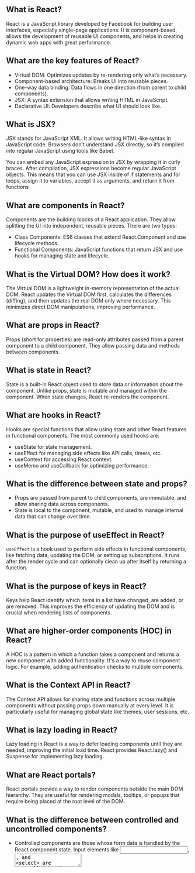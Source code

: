 ## What is React?

React is a JavaScript library developed by Facebook for building user interfaces, especially single-page applications. It is component-based, allows the development of reusable UI components, and helps in creating dynamic web apps with great performance.


## What are the key features of React?

- Virtual DOM: Optimizes updates by re-rendering only what’s necessary.
- Component-based architecture: Breaks UI into reusable pieces.
- One-way data binding: Data flows in one direction (from parent to child components).
- JSX: A syntax extension that allows writing HTML in JavaScript.
- Declarative UI: Developers describe what UI should look like.

## What is JSX?

JSX stands for JavaScript XML. It allows writing HTML-like syntax in JavaScript code. Browsers don’t understand JSX directly, so it’s compiled into regular JavaScript using tools like Babel.

You can embed any JavaScript expression in JSX by wrapping it in curly braces. After compilation, JSX expressions become regular JavaScript objects. This means that you can use JSX inside of if statements and for loops, assign it to variables, accept it as arguments, and return it from functions

## What are components in React?

Components are the building blocks of a React application. They allow splitting the UI into independent, reusable pieces. There are two types:

- Class Components: ES6 classes that extend React.Component and use lifecycle methods.
- Functional Components: JavaScript functions that return JSX and use hooks for managing state and lifecycle.

## What is the Virtual DOM? How does it work?

The Virtual DOM is a lightweight in-memory representation of the actual DOM. React updates the Virtual DOM first, calculates the differences (diffing), and then updates the real DOM only where necessary. This minimizes direct DOM manipulations, improving performance.

## What are props in React?

Props (short for properties) are read-only attributes passed from a parent component to a child component. They allow passing data and methods between components.

## What is state in React?

State is a built-in React object used to store data or information about the component. Unlike props, state is mutable and managed within the component. When state changes, React re-renders the component.

## What are hooks in React?

Hooks are special functions that allow using state and other React features in functional components. The most commonly used hooks are:

- useState for state management.
- useEffect for managing side effects like API calls, timers, etc.
- useContext for accessing React context.
- useMemo and useCallback for optimizing performance.

## What is the difference between state and props?

- Props are passed from parent to child components, are immutable, and allow sharing data across components.
- State is local to the component, mutable, and used to manage internal data that can change over time.

## What is the purpose of useEffect in React?

 `useEffect` is a hook used to perform side effects in functional components, like fetching data, updating the DOM, or setting up subscriptions. It runs after the render cycle and can optionally clean up after itself by returning a function.

## What is the purpose of keys in React?

Keys help React identify which items in a list have changed, are added, or are removed. This improves the efficiency of updating the DOM and is crucial when rendering lists of components.

## What are higher-order components (HOC) in React?

A HOC is a pattern in which a function takes a component and returns a new component with added functionality. It's a way to reuse component logic. For example, adding authentication checks to multiple components.

## What is the Context API in React?

The Context API allows for sharing state and functions across multiple components without passing props down manually at every level. It is particularly useful for managing global state like themes, user sessions, etc.

## What is lazy loading in React?

Lazy loading in React is a way to defer loading components until they are needed, improving the initial load time. React provides React.lazy() and Suspense for implementing lazy loading.

## What are React portals?

React portals provide a way to render components outside the main DOM hierarchy. They are useful for rendering modals, tooltips, or popups that require being placed at the root level of the DOM.

## What is the difference between controlled and uncontrolled components?

- Controlled components are those whose form data is handled by the React component state. Input elements like <input>, <textarea>, and <select> are controlled by the component's state using the onChange event handler.
- Uncontrolled components use refs to directly access the DOM element’s values.

## What is the useReducer hook?

`useReducer` is an alternative to useState when managing more complex state logic. It accepts a reducer function (state, action) and an initial state and returns the current state paired with a dispatch method to trigger state updates.

## What is memoization in React?

Memoization is an optimization technique used to speed up rendering by caching results. React provides React.memo and hooks like useMemo and useCallback to avoid unnecessary re-renders and expensive computations.

## What is the difference between useMemo and useCallback?

- useMemo: Returns a memoized value, used to optimize expensive computations.
- useCallback: Returns a memoized function reference, useful when passing functions as props to child components to prevent re-renders.

## How can you improve the performance of a React app?

- Use React's memoization (React.memo, useMemo, useCallback).
- Use Code Splitting and Lazy Loading.
- Avoid anonymous functions in render.
- Implement shouldComponentUpdate or use PureComponent.
- Optimize re-rendering by managing state efficiently.
- Use React Profiler to identify performance bottlenecks.

## What is Redux, and how does it relate to React?

Redux is a state management library that can be used with React (or other frameworks). It provides a central store for managing application state and follows a unidirectional data flow. In React, it's typically used with the react-redux library for binding the store with React components.

## What is the difference between Redux and Context API?

Both Redux and the Context API solve similar problems: sharing state across components. However:

- Redux is more powerful for complex state management, providing middlewares, actions, reducers, and a strict structure.
- Context API is simpler and suitable for smaller apps with less complex state needs.

## What is React Router?

React Router is a popular routing library for React. It allows for dynamic routing, enabling navigation between different views or components in a single-page application without refreshing the page.

## What are render props?

Render props is a technique for sharing code between React components using a prop whose value is a function. It allows for more dynamic and reusable components.

## How do you handle forms in React?

In React, forms can be handled using:

- Controlled components, where form elements are bound to the state and update via onChange handlers.
- Uncontrolled components, using refs to access form values directly from the DOM.

## How React Works

Whenever a ReactComponent is changing the state, diff algorithm in React runs and identifies what has changed. And then it updates the DOM with the results of diff. The point is - it’s done faster than it would be in the regular DOM.

- For a component to access a state of it's parent component, the parent needs to pass the state into the child component as a property.
- A component can only access it's own functions, props and states.
- Pass reference of function to another component as property, another component can use that reference with `this.props.reference_name`.
- In function component we can directly use `props.property_name`.
- Property value can be sent to component (without having any reference in component it is being used).
- You can pass value to reference function.
- Avoid function wrapper method or bind method as it creates new button for evvery render.]
- Use function component if it isn't top level or it's state need to be managed & no personalized event handler.

`Model + Component = DOM`

For any state change, React will regenerate the entire document object model, to avoid this problem React updates virtual DOM; which is fast.

Four ways to create component:

- ES5 createClass
- ES6 class
- ES5 stateless function
- ES6 stateless function

All properties of object is available as props in compnent.

## Redux

Redux enforces keeping all state in a single centralized object graph.

A callback function can be invoked when setState has finished and the component is re-rendered. Since the setState is asynchronous, which is why it takes in a second callback function. With this function, we can do what we want immediately after state has been updated.

- React: Someone clicked this 'Save' button.
- Action: Actions are payloads of information that send data from our application to our store. They are the only source of information for the store. We send them to the store using store.dispatch(). Primarly, they are just an object describes what happened in our app.
- Reducer: Reducers specify how the application’s state changes in response to actions sent to the store. Remember that actions only describe what happened, but don’t describe how the application’s state changes. So this place determines how state will change to an action.
- Store: The Store is the object that brings Action and Reducer together. The store has the following responsibilities: Holds application state; Allows access to state via getState(); Allows state to be updated via dispatch(action); Registers listeners via subscribe(listener); Handles unregistering of listeners via the function returned by subscribe(listener).
- React-Redux: Woah, thanks for the new data Mr.Store. I'll now intelligently determine if I should tell React about this change so that it only has to bother with updating the UI when necessary.
- React: Ooh! shiny new data has been passed down via props from the store! I'll update the UI to reflect this.

Reducers are functions that take the current state in an action and then return a new state.

setState() actions are asynchronous and are batched for performance gains. This is explained in documentation as below.

setState() does not immediately mutate this.state but creates a pending state transition. Accessing this.state after calling this method can potentially return the existing value. There is no guarantee of synchronous operation of calls to setState and calls may be batched for performance gains.

This is because setState alters the state and causes rerendering. This can be an expensive operation and making it synchronous might leave the browser unresponsive. Thus the setState calls are asynchronous as well as batched for better UI experience and performance.

Containers are components containing the necessary logic for marshalling data and actions (via props)

Redux store is immutable.

![react_redux_store](https://vinkrish-notes.s3-us-west-2.amazonaws.com/img/react_redux_store.png)

The provider component attaches your application to the redux store so you use the provider component to wrap your application's top-level component.

The connect wraps our component so it's connected to the redux store.

children is passes down from react router `{ this.props.children }`

## Questions

1. **What are controlled and uncontrolled components in React?**

    This relates to stateful DOM components (form elements) and the difference:

    In HTML, form elements such as `<input>`, `<textarea>`, and `<select>` typically maintain their own state and update it based on user input. When a user submits a form the values from the aforementioned elements are sent with the form. With React it works differently. The component containing the form will keep track of the value of the input in it's state and will re-render the component each time the callback function e.g. onChange is fired as the state will be updated. A form element whose value is controlled by React in this way is called a "controlled component".

    With a controlled component, every state mutation will have an associated handler function. This makes it straightforward to modify or validate user input.

    A Controlled Component is one that takes its current value through props and notifies changes through callbacks like onChange. A parent component “controls” it by handling the callback and managing its own state and passing the new values as props to the controlled component. You could also call this a “dumb component”.

    A Uncontrolled Component is one that stores its own state internally, and you query the DOM using a ref to find its current value when you need it. This is a bit more like traditional HTML.
    In most (or all) cases we should use controlled components.

2. **What is render() in React? And explain its purpose?**

    Each React component must have a render() mandatorily. It returns a single React element which is the representation of the native DOM component. If more than one HTML element needs to be rendered, then they must be grouped together inside one enclosing tag such as `<form>`, `<group>`, `<div>` etc. This function must be kept pure i.e., it must return the same result each time it is invoked.

3. **What is React.cloneElement? And the difference with this.props.children?**

    React.cloneElement clone and return a new React element using using the passed element as the starting point. The resulting element will have the original element's props with the new props merged in shallowly. New children will replace existing children. key and ref from the original element will be preserved.

    React.cloneElement only works if our child is a single React element. For almost everything {this.props.children} is the better solution. Cloning is useful in some more advanced scenarios, where a parent send in an element and the child component needs to change some props on that element or add things like ref for accessing the actual DOM element.

4. **How Virtual-DOM is more efficient than Dirty checking?**

    In React, each of our components have a state. This state is like an observable. Essentially, React knows when to re-render the scene because it is able to observe when this data changes. Dirty checking is slower than observables because we must poll the data at a regular interval and check all of the values in the data structure recursively. By comparison, setting a value on the state will signal to a listener that some state has changed, so React can simply listen for change events on the state and queue up re-rendering.

    The virtual DOM is used for efficient re-rendering of the DOM. This isn’t really related to dirty checking your data. We could re-render using a virtual DOM with or without dirty checking. In fact, the diff algorithm is a dirty checker itself.

    We aim to re-render the virtual tree only when the state changes. So using an observable to check if the state has changed is an efficient way to prevent unnecessary re-renders, which would cause lots of unnecessary tree diffs. If nothing has changed, we do nothing.

5. **What is PureComponent? When to use PureComponent over Component?**

    PureComponent is exactly the same as Component except that it handles the shouldComponentUpdate method for us. When props or state changes, PureComponent will do a shallow comparison on both props and state. Component on the other hand won't compare current props and state to next out of the box. Thus, the component will re-render by default whenever shouldComponentUpdate is called.

    When comparing previous props and state to next, a shallow comparison will check that primitives have the same value (eg, 1 equals 1 or that true equals true) and that the references are the same between more complex javascript values like objects and arrays.

    It is good to prefer PureComponent over Component whenever we never mutate our objects.

7. **What is a higher order component?**

    A higher-order component (HOC) is an advanced technique in React for reusing component logic. HOCs are not part of the React API. They are a pattern that emerges from React’s compositional nature.

    A higher-order component is a function that takes a component and returns a new component.

    HOC’s allow you to reuse code, logic and bootstrap abstraction. HOCs are common in third-party React libraries. The most common is probably Redux’s connect function. Beyond simply sharing utility libraries and simple composition, HOCs are the best way to share behavior between React Components. If you find yourself writing a lot of code in different places that does the same thing, you may be able to refactor that code into a reusable HOC.

9. **What are the differences between a class component and functional component?**

    Class components allows us to use additional features such as local state and lifecycle hooks. Also, to enable our component to have direct access to our store and thus holds state.

    When our component just receives props and renders them to the page, this is a ‘stateless component’, for which a pure function can be used. These are also called dumb components or presentational components.